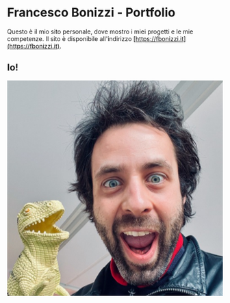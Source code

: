 # Francesco Bonizzi - Portfolio

Questo è il mio sito personale, dove mostro i miei progetti e le mie competenze. Il sito è disponibile all'indirizzo [https://fbonizzi.it](https://fbonizzi.it).

## Io!

![Francesco Bonizzi Logo](/assets/images/francesco-bonizzi.jpeg)

